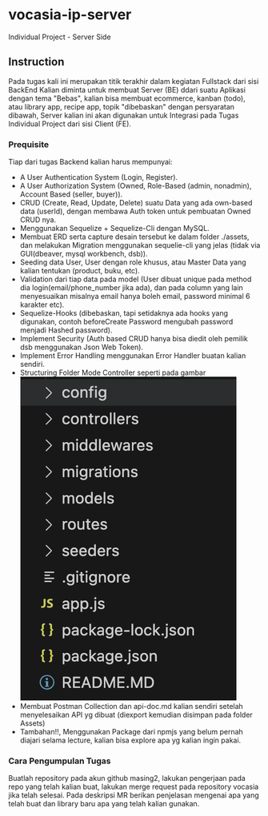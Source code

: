 # vocasia-ip-server
Individual Project - Server Side

## Instruction
Pada tugas kali ini merupakan titik terakhir dalam kegiatan Fullstack dari sisi BackEnd
Kalian diminta untuk membuat Server (BE) ddari suatu Aplikasi dengan tema "Bebas", kalian bisa membuat ecommerce, kanban (todo), atau library app, recipe app, topik "dibebaskan"
dengan persyaratan dibawah, Server kalian ini akan digunakan untuk Integrasi pada Tugas Individual Project dari sisi Client (FE).

### Prequisite 
Tiap dari tugas Backend kalian harus mempunyai:
- A User Authentication System (Login, Register).
- A User Authorization System (Owned, Role-Based (admin, nonadmin), Account Based (seller, buyer)).
- CRUD (Create, Read, Update, Delete) suatu Data yang ada own-based data (userId), dengan membawa Auth token untuk pembuatan Owned CRUD nya.
- Menggunakan Sequelize + Sequelize-Cli dengan MySQL.
- Membuat ERD serta capture desain tersebut ke dalam folder ./assets, dan melakukan Migration menggunakan sequelie-cli yang jelas (tidak via GUI(dbeaver, mysql workbench, dsb)).
- Seeding data User, User dengan role khusus, atau Master Data yang kalian tentukan (product, buku, etc).
- Validation dari tiap data pada model (User dibuat unique pada method dia login(email/phone_number jika ada), dan pada column yang lain menyesuaikan misalnya email hanya boleh email, password minimal 6 karakter etc).
- Sequelize-Hooks (dibebaskan, tapi setidaknya ada hooks yang digunakan, contoh beforeCreate Password mengubah password menjadi Hashed password).
- Implement Security (Auth based CRUD hanya bisa diedit oleh pemilik dsb menggunakan Json Web Token).
- Implement Error Handling menggunakan Error Handler buatan kalian sendiri.
- Structuring Folder Mode Controller seperti pada gambar
  ![Model-Controller Struktur Folder](./assets/folder-structure.png "Model-Controller Struktur Folder")
- Membuat Postman Collection dan api-doc.md kalian sendiri setelah menyelesaikan API yg dibuat (diexport kemudian disimpan pada folder Assets)
- Tambahan!!, Menggunakan Package dari npmjs yang belum pernah diajari selama lecture, kalian bisa explore apa yg kalian ingin pakai. 


### Cara Pengumpulan Tugas
Buatlah repository pada akun github masing2, lakukan pengerjaan pada repo yang telah kalian buat, lakukan merge request pada repository vocasia jika telah selesai. Pada deskripsi MR berikan penjelasan mengenai apa yang telah buat dan library baru apa yang telah kalian gunakan.